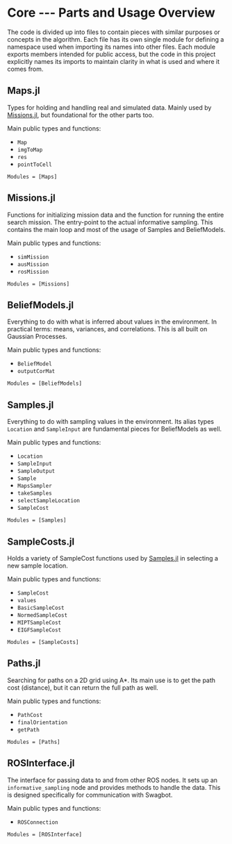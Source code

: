 # Core --- Parts and Usage Overview

The code is divided up into files to contain pieces with similar purposes or concepts in the algorithm. Each file has its own single module for defining a namespace used when importing its names into other files. Each module exports members intended for public access, but the code in this project explicitly names its imports to maintain clarity in what is used and where it comes from.

## Maps.jl

Types for holding and handling real and simulated data. Mainly used by [Missions.jl](@ref), but foundational for the other parts too.

Main public types and functions:
- `Map`
- `imgToMap`
- `res`
- `pointToCell`

```@autodocs
Modules = [Maps]
```

## Missions.jl

Functions for initializing mission data and the function for running the entire search mission. The entry-point to the actual informative sampling. This contains the main loop and most of the usage of Samples and BeliefModels.

Main public types and functions:
- `simMission`
- `ausMission`
- `rosMission`

```@autodocs
Modules = [Missions]
```

## BeliefModels.jl

Everything to do with what is inferred about values in the environment. In practical terms: means, variances, and correlations. This is all built on Gaussian Processes.

Main public types and functions:
- `BeliefModel`
- `outputCorMat`

```@autodocs
Modules = [BeliefModels]
```

## Samples.jl

Everything to do with sampling values in the environment. Its alias types `Location` and `SampleInput` are fundamental pieces for BeliefModels as well.

Main public types and functions:
- `Location`
- `SampleInput`
- `SampleOutput`
- `Sample`
- `MapsSampler`
- `takeSamples`
- `selectSampleLocation`
- `SampleCost`

```@autodocs
Modules = [Samples]
```

## SampleCosts.jl

Holds a variety of SampleCost functions used by [Samples.jl](@ref) in selecting a new sample location.

Main public types and functions:
- `SampleCost`
- `values`
- `BasicSampleCost`
- `NormedSampleCost`
- `MIPTSampleCost`
- `EIGFSampleCost`

```@autodocs
Modules = [SampleCosts]
```

## Paths.jl

Searching for paths on a 2D grid using A*. Its main use is to get the path cost (distance), but it can return the full path as well.

Main public types and functions:
- `PathCost`
- `finalOrientation`
- `getPath`

```@autodocs
Modules = [Paths]
```

## ROSInterface.jl

The interface for passing data to and from other ROS nodes. It sets up an `informative_sampling` node and provides methods to handle the data. This is designed specifically for communication with Swagbot.

Main public types and functions:
- `ROSConnection`

```@autodocs
Modules = [ROSInterface]
```
